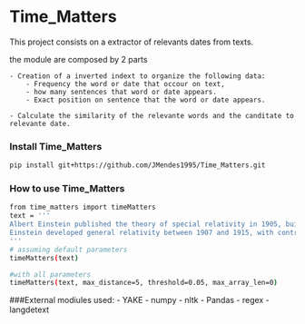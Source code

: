 
# Time_Matters


This project consists on a extractor of relevants dates from texts.

the module are composed by 2 parts

    - Creation of a inverted indext to organize the following data:
        - Frequency the word or date that occour on text,
        - how many sentences that word or date appears.
        - Exact position on sentence that the word or date appears.
        
    - Calculate the similarity of the relevante words and the canditate to relevante date.
    
    
    
 
### Install Time_Matters
``` bash
pip install git+https://github.com/JMendes1995/Time_Matters.git
```

### How to use Time_Matters
``` bash
from time_matters import timeMatters
text = '''
Albert Einstein published the theory of special relativity in 1905, building on many theoretical results and empirical findings obtained by Albert A. Michelson, Hendrik Lorentz, Henri Poincaré and others. Max Planck, Hermann Minkowski and others did subsequent work.
Einstein developed general relativity between 1907 and 1915, with contributions by many others after 1915. The final form of general relativity was published in 1916.
'''
# assuming default parameters
timeMatters(text)

#with all parameters
timeMatters(text, max_distance=5, threshold=0.05, max_array_len=0)
```

###External modiules used:
    - YAKE
    - numpy
    - nltk
    - Pandas
    - regex
    - langdetext